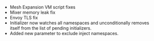 - Mesh Expansion VM script fixes
- Mixer memory leak fix
- Envoy TLS fix
- Initializer now watches all namespaces and unconditionally removes itself from the list of pending initializers.
- Added new parameter to exclude inject namespaces.